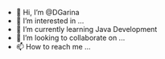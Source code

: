 - 👋 Hi, I’m @DGarina
- 👀 I’m interested in ...
- 🌱 I’m currently learning Java Development
- 💞️ I’m looking to collaborate on ...
- 📫 How to reach me ...

<!---
DGarina/DGarina is a ✨ special ✨ repository because its `README.md` (this file) appears on your GitHub profile.
You can click the Preview link to take a look at your changes.
--->

